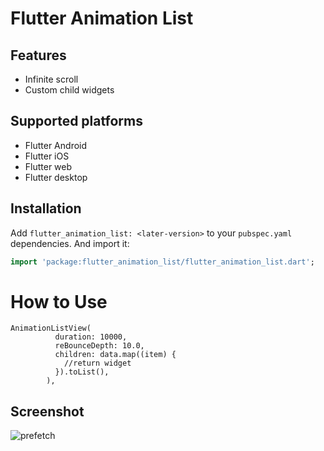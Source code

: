 # Flutter Animation List

## Features

* Infinite scroll
* Custom child widgets

## Supported platforms

* Flutter Android
* Flutter iOS
* Flutter web
* Flutter desktop

## Installation

Add `flutter_animation_list: <later-version>` to your `pubspec.yaml` dependencies. And import it:

```dart
import 'package:flutter_animation_list/flutter_animation_list.dart';
```

# How to Use
```          
AnimationListView(
          duration: 10000,
          reBounceDepth: 10.0,
          children: data.map((item) {
            //return widget
          }).toList(),
        ),
```
## Screenshot


![prefetch](animation_list.gif)
